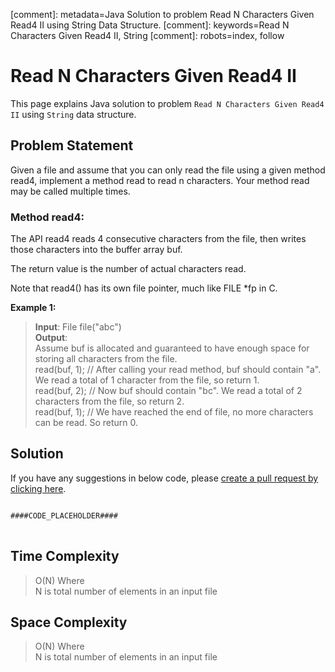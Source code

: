 [comment]: metadata=Java Solution to problem Read N Characters Given Read4 II using String Data Structure.
[comment]: keywords=Read N Characters Given Read4 II, String
[comment]: robots=index, follow


<h1>Read N Characters Given Read4 II</h1>
<p>
This page explains Java solution to problem <code class="inline">Read N Characters Given Read4 II</code> using <code class="inline">String</code> data structure.
</p>


<h2 class="heading">Problem Statement</h2>
<p>
Given a file and assume that you can only read the file using a given method read4, implement a method read to read n characters. Your method read may be called multiple times.
</p>
<h3>Method read4: </h3>
<p>
The API read4 reads 4 consecutive characters from the file, then writes those characters into the buffer array buf.
</p>
<p>
The return value is the number of actual characters read.
</p>
<p>
Note that read4() has its own file pointer, much like FILE *fp in C.
</p>

<b>Example 1:</b>
<blockquote>
<p>
<b>Input</b>: File file("abc")<br/>
<b>Output</b>: <br/>
Assume buf is allocated and guaranteed to have enough space for storing all characters from the file.<br />
read(buf, 1); // After calling your read method, buf should contain "a". We read a total of 1 character from the file, so return 1.<br />
read(buf, 2); // Now buf should contain "bc". We read a total of 2 characters from the file, so return 2.<br />
read(buf, 1); // We have reached the end of file, no more characters can be read. So return 0.<br />
</p>
</blockquote>


<h2 class="heading">Solution</h2>
If you have any suggestions in below code, please <a href="####LINK_PLACEHOLDER####" target="_blank" rel="noopener noreferrer" class="absolute">create a pull request by clicking here</a>.
<pre>
<code class="language-java">
####CODE_PLACEHOLDER####
</code>
</pre>


<h2 class="heading">Time Complexity</h2>
<blockquote>
<p>
O(N) Where <br />
N is total number of elements in an input file
</p>
</blockquote>


<h2 class="heading">Space Complexity</h2>
<blockquote>
<p>
O(N) Where <br />
N is total number of elements in an input file
</p>
</blockquote>